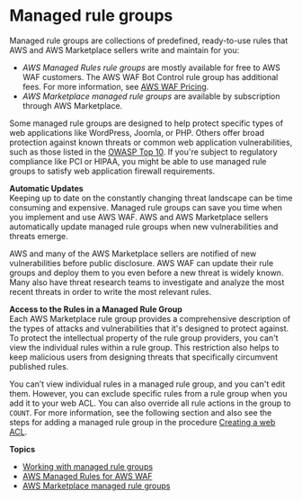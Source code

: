 # Managed rule groups<a name="waf-managed-rule-groups"></a>

Managed rule groups are collections of predefined, ready\-to\-use rules that AWS and AWS Marketplace sellers write and maintain for you:
+ *AWS Managed Rules rule groups* are mostly available for free to AWS WAF customers\. The AWS WAF Bot Control rule group has additional fees\. For more information, see [AWS WAF Pricing](http://aws.amazon.com/waf/pricing/)\.
+ *AWS Marketplace managed rule groups* are available by subscription through AWS Marketplace\.

Some managed rule groups are designed to help protect specific types of web applications like WordPress, Joomla, or PHP\. Others offer broad protection against known threats or common web application vulnerabilities, such as those listed in the [OWASP Top 10](https://owasp.org/www-project-top-ten/)\. If you're subject to regulatory compliance like PCI or HIPAA, you might be able to use managed rule groups to satisfy web application firewall requirements\.

**Automatic Updates**  
Keeping up to date on the constantly changing threat landscape can be time consuming and expensive\. Managed rule groups can save you time when you implement and use AWS WAF\. AWS and AWS Marketplace sellers automatically update managed rule groups when new vulnerabilities and threats emerge\.

AWS and many of the AWS Marketplace sellers are notified of new vulnerabilities before public disclosure\. AWS WAF can update their rule groups and deploy them to you even before a new threat is widely known\. Many also have threat research teams to investigate and analyze the most recent threats in order to write the most relevant rules\.

**Access to the Rules in a Managed Rule Group**  
Each AWS Marketplace rule group provides a comprehensive description of the types of attacks and vulnerabilities that it's designed to protect against\. To protect the intellectual property of the rule group providers, you can't view the individual rules within a rule group\. This restriction also helps to keep malicious users from designing threats that specifically circumvent published rules\.

You can’t view individual rules in a managed rule group, and you can't edit them\. However, you can exclude specific rules from a rule group when you add it to your web ACL\. You can also override all rule actions in the group to `COUNT`\. For more information, see the following section and also see the steps for adding a managed rule group in the procedure [Creating a web ACL](web-acl-creating.md)\. 

**Topics**
+ [Working with managed rule groups](waf-using-managed-rule-groups.md)
+ [AWS Managed Rules for AWS WAF](aws-managed-rule-groups.md)
+ [AWS Marketplace managed rule groups](marketplace-managed-rule-groups.md)